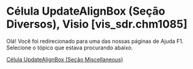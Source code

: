 
# Célula UpdateAlignBox (Seção Diversos), Visio [vis_sdr.chm1085]

Olá! Você foi redirecionado para uma das nossas páginas de Ajuda F1. Selecione o tópico que estava procurando abaixo.

[Célula UpdateAlignBox (Seção Miscellaneous)](http://msdn.microsoft.com/library/3e3f8dc9-203f-447d-9674-eb0be2d557d1%28Office.15%29.aspx)
